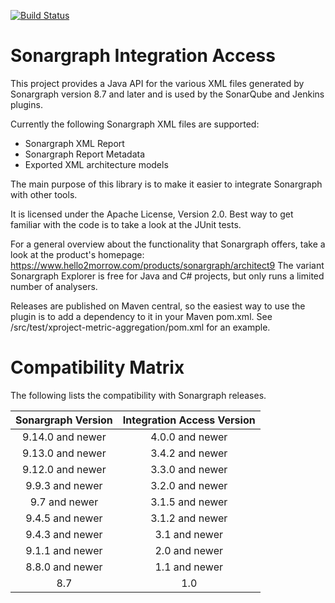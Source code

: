 [![Build Status](https://api.travis-ci.org/sonargraph/sonargraph-integration-access.svg)](https://travis-ci.org/sonargraph/sonargraph-integration-access)
# Sonargraph Integration Access

This project provides a Java API for the various XML files generated by Sonargraph version 8.7 and later and is used by the SonarQube and Jenkins plugins.

Currently the following Sonargraph XML files are supported:
- Sonargraph XML Report
- Sonargraph Report Metadata
- Exported XML architecture models

The main purpose of this library is to make it easier to integrate Sonargraph with other tools.
 
It is licensed under the Apache License, Version 2.0.
Best way to get familiar with the code is to take a look at the JUnit tests.

For a general overview about the functionality that Sonargraph offers, take a look at the product's homepage: <a href="https://www.hello2morrow.com/products/sonargraph/architect9">https://www.hello2morrow.com/products/sonargraph/architect9</a>
The variant Sonargraph Explorer is free for Java and C# projects, but only runs a limited number of analysers.

Releases are published on Maven central, so the easiest way to use the plugin is to add a dependency to it in your Maven pom.xml. 
See /src/test/xproject-metric-aggregation/pom.xml for an example.

# Compatibility Matrix

The following lists the compatibility with Sonargraph releases.

| Sonargraph Version | Integration Access Version | 
|:------------------:|:--------------------------:| 
| 9.14.0 and newer   | 4.0.0 and newer            |
| 9.13.0 and newer   | 3.4.2 and newer            |
| 9.12.0 and newer   | 3.3.0 and newer            |
| 9.9.3 and newer    | 3.2.0 and newer            |
| 9.7 and newer      | 3.1.5 and newer            |
| 9.4.5 and newer    | 3.1.2 and newer            |
| 9.4.3 and newer    | 3.1 and newer              |
| 9.1.1 and newer    | 2.0 and newer              |
| 8.8.0 and newer    | 1.1 and newer              |
| 8.7                | 1.0                        | 
